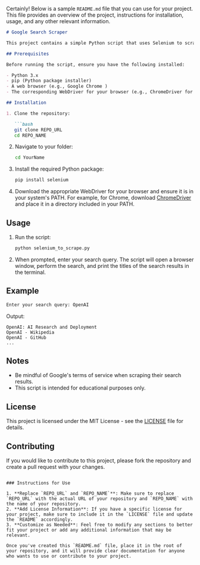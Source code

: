 Certainly! Below is a sample `README.md` file that you can use for your project. This file provides an overview of the project, instructions for installation, usage, and any other relevant information.

```markdown
# Google Search Scraper

This project contains a simple Python script that uses Selenium to scrape Google search results based on a user-provided query. The script retrieves and prints the titles of the search results.

## Prerequisites

Before running the script, ensure you have the following installed:

- Python 3.x
- pip (Python package installer)
- A web browser (e.g., Google Chrome )
- The corresponding WebDriver for your browser (e.g., ChromeDriver for Chrome)

## Installation

1. Clone the repository:

   ```bash
   git clone REPO_URL
   cd REPO_NAME
   ```

2. Navigate to your folder:

   ```bash
   cd YourName
   ```

3. Install the required Python package:

   ```bash
   pip install selenium
   ```

4. Download the appropriate WebDriver for your browser and ensure it is in your system's PATH. For example, for Chrome, download [ChromeDriver](https://sites.google.com/chromium.org/driver/) and place it in a directory included in your PATH.

## Usage

1. Run the script:

   ```bash
   python selenium_to_scrape.py
   ```

2. When prompted, enter your search query. The script will open a browser window, perform the search, and print the titles of the search results in the terminal.

## Example

```bash
Enter your search query: OpenAI
```

Output:
```
OpenAI: AI Research and Deployment
OpenAI - Wikipedia
OpenAI - GitHub
...
```

## Notes

- Be mindful of Google's terms of service when scraping their search results.
- This script is intended for educational purposes only.

## License

This project is licensed under the MIT License - see the [LICENSE](LICENSE) file for details.

## Contributing

If you would like to contribute to this project, please fork the repository and create a pull request with your changes.

```

### Instructions for Use

1. **Replace `REPO_URL` and `REPO_NAME`**: Make sure to replace `REPO_URL` with the actual URL of your repository and `REPO_NAME` with the name of your repository.
2. **Add License Information**: If you have a specific license for your project, make sure to include it in the `LICENSE` file and update the `README` accordingly.
3. **Customize as Needed**: Feel free to modify any sections to better fit your project or add any additional information that may be relevant.

Once you've created this `README.md` file, place it in the root of your repository, and it will provide clear documentation for anyone who wants to use or contribute to your project.